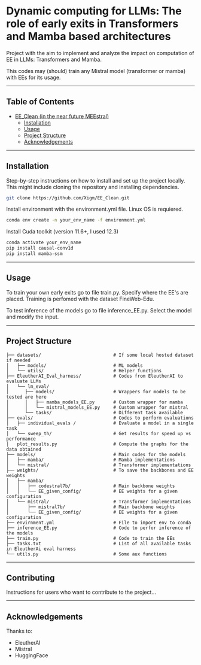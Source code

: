 # Dynamic computing for LLMs: The role of early exits in Transformers and Mamba based architectures

Project with the aim to implement and analyze the impact on computation of EE in LLMs: Transformers and Mamba.

This codes may (should) train any Mistral model (transformer or mamba) with EEs for its usage.

---

## Table of Contents
- [EE_Clean (in the near future MEEstral)](#project-title)
    - [Installation](#installation)
    - [Usage](#usage)
    <!-- - [Features](#features) -->
    - [Project Structure](#project-structure)
    - [Acknowledgements](#acknowledgements)

---

## Installation
Step-by-step instructions on how to install and set up the project locally. This might include cloning the repository and installing dependencies.

```bash
git clone https://github.com/Xigm/EE_Clean.git
```

Install environment with the environment.yml file. Linux OS is requiered.

```bash
conda env create -n your_env_name -f environment.yml
```

Install Cuda toolkit (version 11.6+, I used 12.3)

```bash
conda activate your_env_name
pip install causal-conv1d
pip install mamba-ssm
```


---

## Usage

To train your own early exits go to file train.py. Specify where the EE's are placed. Training is perfomed with the dataset FineWeb-Edu.

To test inference of the models go to file inference_EE.py. Select the model and modify the input.

---

<!-- ## Features
Highlight the main features of your project. What makes it special? This is a good place to bullet out the key functionality or purpose of the code.

- Feature 1
- Feature 2
- Feature 3

--- -->

## Project Structure


```
├── datasets/                           # If some local hosted dataset if needed
│   ├── models/                         # ML models
│   └── utils/                          # Helper functions
├── EleutherAI_Eval_harness/            # Codes from EleutherAI to evaluate LLMs
│   └── lm_eval/                        
│      ├── models/                      # Wrappers for models to be tested are here
│      │   ├── mamba_models_EE.py       # Custom wrapper for mamba 
│      │   └── mistral_models_EE.py     # Custom wrapper for mistral
│      └── tasks/                       # Different task available
├── evals/                              # Codes to perform evaluations
│   ├── individual_evals /              # Evaluate a model in a single task
│   └── sweep_th/                       # Get results for speed up vs performance
│   plot_results.py                     # Compute the graphs for the data obtained
├── models/                             # Main codes for the models
│   ├── mamba/                          # Mamba implementations
│   └── mistral/                        # Transformer implementations
├── weights/                            # To save the backbones and EE weights
│   ├── mamba/                           
│   │   ├── codestral7b/                # Main backbone weights
│   │   └── EE_given_config/            # EE weights for a given configuration
│   └── mistral/                        # Transformer implementations
│       ├── mistral7b/                  # Main backbone weights
│       └── EE_given_config/            # EE weights for a given configuration
├── envirnment.yml                      # File to import env to conda
├── inference_EE.py                     # Code to perfor inference of the models
├── train.py                            # Code to train the EEs
├── tasks.txt                           # List of all available tasks in EleutherAi eval harness
└── utils.py                            # Some aux functions
```

---

## Contributing
Instructions for users who want to contribute to the project...

---

## Acknowledgements

Thanks to:

* EleutherAI
* Mistral
* HuggingFace
